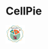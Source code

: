 # CellPie


<img
  src="CP_img.png"
  alt="Alt text"
  title="Optional title"
  style="display: inline-block; margin: 0 auto; max-width: 500px">
  
  
